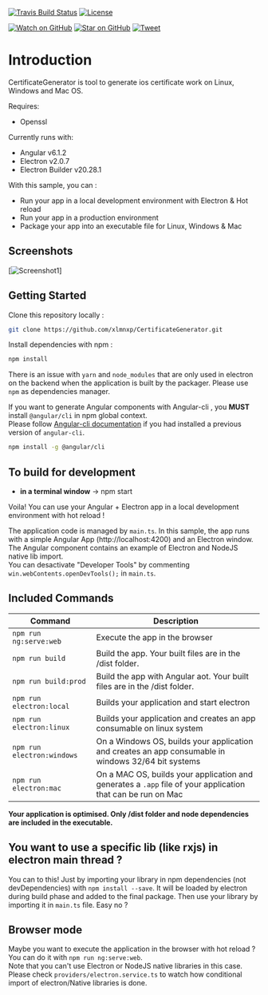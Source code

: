 [![Travis Build Status][build-badge]][build]
[![License](http://img.shields.io/badge/Licence-MIT-brightgreen.svg)](LICENSE.md)

[![Watch on GitHub][github-watch-badge]][github-watch]
[![Star on GitHub][github-star-badge]][github-star]
[![Tweet][twitter-badge]][twitter]

# Introduction

CertificateGenerator is tool to generate ios certificate work on Linux, Windows and Mac OS.

Requires:
- Openssl

Currently runs with:

- Angular v6.1.2
- Electron v2.0.7
- Electron Builder v20.28.1

With this sample, you can :

- Run your app in a local development environment with Electron & Hot reload
- Run your app in a production environment
- Package your app into an executable file for Linux, Windows & Mac

## Screenshots
[![Screenshot1](https://raw.githubusercontent.com/xlmnxp/CertificateGenerator/master/screenshots/screenshot1.png)]

## Getting Started

Clone this repository locally :

``` bash
git clone https://github.com/xlmnxp/CertificateGenerator.git
```

Install dependencies with npm :

``` bash
npm install
```

There is an issue with `yarn` and `node_modules` that are only used in electron on the backend when the application is built by the packager. Please use `npm` as dependencies manager.


If you want to generate Angular components with Angular-cli , you **MUST** install `@angular/cli` in npm global context.  
Please follow [Angular-cli documentation](https://github.com/angular/angular-cli) if you had installed a previous version of `angular-cli`.

``` bash
npm install -g @angular/cli
```

## To build for development

- **in a terminal window** -> npm start  

Voila! You can use your Angular + Electron app in a local development environment with hot reload !

The application code is managed by `main.ts`. In this sample, the app runs with a simple Angular App (http://localhost:4200) and an Electron window.  
The Angular component contains an example of Electron and NodeJS native lib import.  
You can desactivate "Developer Tools" by commenting `win.webContents.openDevTools();` in `main.ts`.

## Included Commands

|Command|Description|
|--|--|
|`npm run ng:serve:web`| Execute the app in the browser |
|`npm run build`| Build the app. Your built files are in the /dist folder. |
|`npm run build:prod`| Build the app with Angular aot. Your built files are in the /dist folder. |
|`npm run electron:local`| Builds your application and start electron
|`npm run electron:linux`| Builds your application and creates an app consumable on linux system |
|`npm run electron:windows`| On a Windows OS, builds your application and creates an app consumable in windows 32/64 bit systems |
|`npm run electron:mac`|  On a MAC OS, builds your application and generates a `.app` file of your application that can be run on Mac |

**Your application is optimised. Only /dist folder and node dependencies are included in the executable.**

## You want to use a specific lib (like rxjs) in electron main thread ?

You can to this! Just by importing your library in npm dependencies (not devDependencies) with `npm install --save`. It will be loaded by electron during build phase and added to the final package. Then use your library by importing it in `main.ts` file. Easy no ?

## Browser mode

Maybe you want to execute the application in the browser with hot reload ? You can do it with `npm run ng:serve:web`.  
Note that you can't use Electron or NodeJS native libraries in this case. Please check `providers/electron.service.ts` to watch how conditional import of electron/Native libraries is done.

[build-badge]: https://travis-ci.org/xlmnxp/CertificateGenerator.svg?branch=master
[build]: https://travis-ci.org/xlmnxp/CertificateGenerator.svg?branch=master
[license-badge]: https://img.shields.io/badge/license-Apache2-blue.svg?style=flat
[prs-badge]: https://img.shields.io/badge/PRs-welcome-brightgreen.svg?style=flat-square
[prs]: http://makeapullrequest.com
[github-watch-badge]: https://img.shields.io/github/watchers/xlmnxp/CertificateGenerator.svg?style=social
[github-watch]: https://github.com/xlmnxp/CertificateGenerator/watchers
[github-star-badge]: https://img.shields.io/github/stars/xlmnxp/CertificateGenerator.svg?style=social
[github-star]: https://github.com/xlmnxp/CertificateGenerator/stargazers
[twitter]: https://twitter.com/intent/tweet?text=Check%20out%20CertificateGenerator!%20https://github.com/xlmnxp/CertificateGenerator%20%F0%9F%91%8D
[twitter-badge]: https://img.shields.io/twitter/url/https/github.com/xlmnxp/CertificateGenerator.svg?style=social
